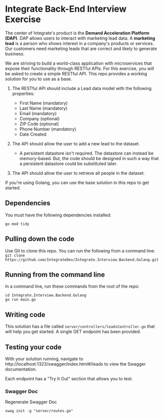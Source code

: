 # Integrate Back-End Interview Exercise
The center of Integrate's product is the __Demand Acceleration Platform (DAP)__. DAP allows users to interact with marketing lead data. A __marketing lead__ is a person who shows interest in a company's products or services. Our customers need marketing leads that are correct and likely to generate business. 

We are striving to build a world-class application with microservices that expose their functionality through RESTful APIs. For this exercise, you will be asked to create a simple RESTful API. This repo provides a working solution for you to use as a base.

1. The RESTful API should include a Lead data model with the following properties:
    * First Name (mandatory)
    * Last Name (mandatory)
    * Email (mandatory)
    * Company (optional)
    * ZIP Code (optional)
    * Phone Number (mandatory)
    * Date Created

2. The API should allow the user to add a new lead to the dataset.
    * A persistent datastore isn't required. The datastore can instead be memory-based. But, the code should be designed in such a way that a persistent datastore could be substituted later.
3. The API should allow the user to retrieve all people in the dataset.
    
If you're using Golang, you can use the base solution in this repo to get started.

## Dependencies
You must have the following dependencies installed:
```
go mod tidy
```

## Pulling down the code
Use Git to clone this repo. You can run the following from a command line:
`git clone https://github.com/IntegrateDev/Integrate.Interview.Backend.Golang.git`


## Running from the command line
In a command line, run these commands from the root of the repo:
```
cd Integrate.Interview.Backend.Golang
go run main.go
```

## Writing code
This solution has a file called `server/controllers/leadsController.go` that will help you get started. A single GET endpoint has been provided. 

## Testing your code
With your solution running, navigate to http://localhost:1323/swagger/index.html#/leads to view the Swagger documentation.

Each endpoint has a "Try It Out" section that allows you to test.


### Swagger Doc
Regenerate Swagger Doc

```
swag init -g "server/routes.go"
```
